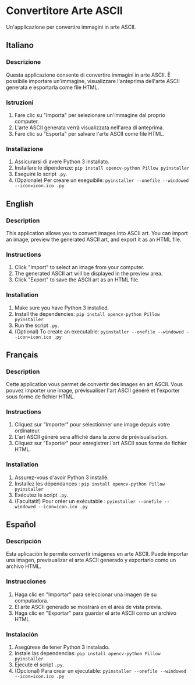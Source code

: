 # Convertitore Arte ASCII

Un'applicazione per convertire immagini in arte ASCII.

## Italiano

### Descrizione

Questa applicazione consente di convertire immagini in arte ASCII. È possibile importare un'immagine, visualizzare l'anteprima dell'arte ASCII generata e esportarla come file HTML.

### Istruzioni

1.  Fare clic su "Importa" per selezionare un'immagine dal proprio computer.
2.  L'arte ASCII generata verrà visualizzata nell'area di anteprima.
3.  Fare clic su "Esporta" per salvare l'arte ASCII come file HTML.

### Installazione

1.  Assicurarsi di avere Python 3 installato.
2.  Installare le dipendenze: `pip install opencv-python Pillow pyinstaller`
3.  Eseguire lo script `.py`.
4.  (Opzionale) Per creare un eseguibile: `pyinstaller --onefile --windowed --icon=icon.ico .py`

## English

### Description

This application allows you to convert images into ASCII art. You can import an image, preview the generated ASCII art, and export it as an HTML file.

### Instructions

1.  Click "Import" to select an image from your computer.
2.  The generated ASCII art will be displayed in the preview area.
3.  Click "Export" to save the ASCII art as an HTML file.

### Installation

1.  Make sure you have Python 3 installed.
2.  Install the dependencies: `pip install opencv-python Pillow pyinstaller`
3.  Run the script `.py`.
4.  (Optional) To create an executable: `pyinstaller --onefile --windowed --icon=icon.ico .py`

## Français

### Description

Cette application vous permet de convertir des images en art ASCII. Vous pouvez importer une image, prévisualiser l'art ASCII généré et l'exporter sous forme de fichier HTML.

### Instructions

1.  Cliquez sur "Importer" pour sélectionner une image depuis votre ordinateur.
2.  L'art ASCII généré sera affiché dans la zone de prévisualisation.
3.  Cliquez sur "Exporter" pour enregistrer l'art ASCII sous forme de fichier HTML.

### Installation

1.  Assurez-vous d'avoir Python 3 installé.
2.  Installez les dépendances : `pip install opencv-python Pillow pyinstaller`
3.  Exécutez le script `.py`.
4.  (Facultatif) Pour créer un exécutable : `pyinstaller --onefile --windowed --icon=icon.ico .py`

## Español

### Descripción

Esta aplicación le permite convertir imágenes en arte ASCII. Puede importar una imagen, previsualizar el arte ASCII generado y exportarlo como un archivo HTML.

### Instrucciones

1.  Haga clic en "Importar" para seleccionar una imagen de su computadora.
2.  El arte ASCII generado se mostrará en el área de vista previa.
3.  Haga clic en "Exportar" para guardar el arte ASCII como un archivo HTML.

### Instalación

1.  Asegúrese de tener Python 3 instalado.
2.  Instale las dependencias: `pip install opencv-python Pillow pyinstaller`
3.  Ejecute el script `.py`.
4.  (Opcional) Para crear un ejecutable: `pyinstaller --onefile --windowed --icon=icon.ico .py`
